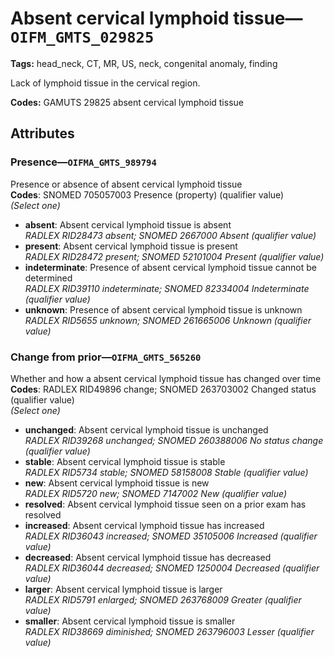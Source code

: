 # Absent cervical lymphoid tissue—`OIFM_GMTS_029825`

**Tags:** head_neck, CT, MR, US, neck, congenital anomaly, finding

Lack of lymphoid tissue in the cervical region.

**Codes:** GAMUTS 29825 absent cervical lymphoid tissue

## Attributes

### Presence—`OIFMA_GMTS_989794`

Presence or absence of absent cervical lymphoid tissue  
**Codes**: SNOMED 705057003 Presence (property) (qualifier value)  
*(Select one)*

- **absent**: Absent cervical lymphoid tissue is absent  
_RADLEX RID28473 absent; SNOMED 2667000 Absent (qualifier value)_
- **present**: Absent cervical lymphoid tissue is present  
_RADLEX RID28472 present; SNOMED 52101004 Present (qualifier value)_
- **indeterminate**: Presence of absent cervical lymphoid tissue cannot be determined  
_RADLEX RID39110 indeterminate; SNOMED 82334004 Indeterminate (qualifier value)_
- **unknown**: Presence of absent cervical lymphoid tissue is unknown  
_RADLEX RID5655 unknown; SNOMED 261665006 Unknown (qualifier value)_

### Change from prior—`OIFMA_GMTS_565260`

Whether and how a absent cervical lymphoid tissue has changed over time  
**Codes**: RADLEX RID49896 change; SNOMED 263703002 Changed status (qualifier value)  
*(Select one)*

- **unchanged**: Absent cervical lymphoid tissue is unchanged  
_RADLEX RID39268 unchanged; SNOMED 260388006 No status change (qualifier value)_
- **stable**: Absent cervical lymphoid tissue is stable  
_RADLEX RID5734 stable; SNOMED 58158008 Stable (qualifier value)_
- **new**: Absent cervical lymphoid tissue is new  
_RADLEX RID5720 new; SNOMED 7147002 New (qualifier value)_
- **resolved**: Absent cervical lymphoid tissue seen on a prior exam has resolved  
- **increased**: Absent cervical lymphoid tissue has increased  
_RADLEX RID36043 increased; SNOMED 35105006 Increased (qualifier value)_
- **decreased**: Absent cervical lymphoid tissue has decreased  
_RADLEX RID36044 decreased; SNOMED 1250004 Decreased (qualifier value)_
- **larger**: Absent cervical lymphoid tissue is larger  
_RADLEX RID5791 enlarged; SNOMED 263768009 Greater (qualifier value)_
- **smaller**: Absent cervical lymphoid tissue is smaller  
_RADLEX RID38669 diminished; SNOMED 263796003 Lesser (qualifier value)_